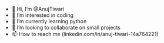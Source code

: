 - 👋 Hi, I’m @AnujTiwari
- 👀 I’m interested in coding
- 🌱 I’m currently learning python
- 💞️ I’m looking to collaborate on small projects
- 📫 How to reach me (linkedin.com/in/anuj-tiwari-14a764221)

<!---
AnujTiwari19/AnujTiwari19 is a ✨ special ✨ repository because its `README.md` (this file) appears on your GitHub profile.
You can click the Preview link to take a look at your changes.
--->
